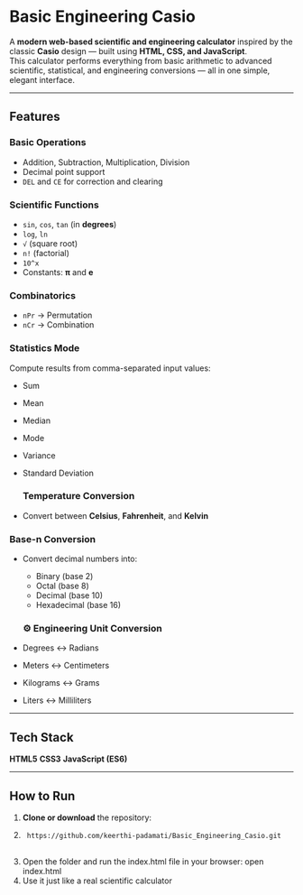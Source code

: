 # Basic Engineering Casio

A **modern web-based scientific and engineering calculator** inspired by the classic **Casio** design — built using **HTML, CSS, and JavaScript**.  
This calculator performs everything from basic arithmetic to advanced scientific, statistical, and engineering conversions — all in one simple, elegant interface.

---
## Features

### Basic Operations
- Addition, Subtraction, Multiplication, Division  
- Decimal point support  
- `DEL` and `CE` for correction and clearing  

###  Scientific Functions
- `sin`, `cos`, `tan` (in **degrees**)  
- `log`, `ln`  
- `√` (square root)  
- `n!` (factorial)  
- `10^x`  
- Constants: **π** and **e**

###  Combinatorics
- `nPr` → Permutation  
- `nCr` → Combination  

### Statistics Mode
Compute results from comma-separated input values:
- Sum  
- Mean  
- Median  
- Mode  
- Variance  
- Standard Deviation

  ###  Temperature Conversion
- Convert between **Celsius**, **Fahrenheit**, and **Kelvin**

###  Base-n Conversion
- Convert decimal numbers into:
  - Binary (base 2)
  - Octal (base 8)
  - Decimal (base 10)
  - Hexadecimal (base 16)
 
  ### ⚙️ Engineering Unit Conversion
- Degrees ↔ Radians  
- Meters ↔ Centimeters  
- Kilograms ↔ Grams  
- Liters ↔ Milliliters  

---

## Tech Stack

**HTML5**
**CSS3** 
**JavaScript (ES6)**



---

##  How to Run

1. **Clone or download** the repository:
2. ```bash
    https://github.com/keerthi-padamati/Basic_Engineering_Casio.git
 
3. Open the folder and run the index.html file in your browser:  open index.html
4. Use it just like a real scientific calculator


